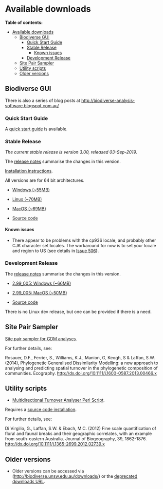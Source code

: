 # Available downloads #

**Table of contents:**
* [Available downloads](#available-downloads)
  * [Biodiverse GUI](#biodiverse-gui)
    * [Quick Start Guide](#quick-start-guide)
    * [Stable Release](#stable-release)
      * [Known issues](#known-issues)
    * [Development Release](#development-release)
  * [Site Pair Sampler](#site-pair-sampler)
  * [Utility scripts](#utility-scripts)
  * [Older versions](#older-versions)


## Biodiverse GUI ##


There is also a series of blog posts at http://biodiverse-analysis-software.blogspot.com.au/

### Quick Start Guide ###

A [quick start guide](http://biodiverse.unsw.edu.au/downloads/Biodiverse_Quick_Start_Guide_2018-09-05.pdf) is available.


### Stable Release ###

_The current stable release is version 3.00, released 03-Sep-2019._

The [release notes](http://purl.org/biodiverse/wiki/ReleaseNotes#version-300) summarise the changes in this version.

[Installation instructions](https://github.com/shawnlaffan/biodiverse/wiki/Installation).

All versions are for 64 bit architectures.

* [Windows (~55MB)](http://biodiverse.unsw.edu.au/downloads/biodiverse_3.00_win.zip)

* [Linux (~70MB)](http://biodiverse.unsw.edu.au/downloads/biodiverse_3.00_linux.zip)

* [MacOS (~69MB)](http://biodiverse.unsw.edu.au/downloads/biodiverse_3.00_mac.zip)

* [Source code](https://github.com/shawnlaffan/biodiverse/releases/tag/r3.00)


#### Known issues ####

  * There appear to be problems with the cp936 locale, and probably other CJK character set locales.  The workaround for now is to set your locale and region to US (see details in [Issue 506](/shawnlaffan/biodiverse/issues/506)).

### Development Release ###

The [release notes](https://github.com/shawnlaffan/biodiverse/wiki/ReleaseNotes#version-299) summarise the changes in this version.

* [2.99_005: Windows (~66MB)](http://biodiverse.unsw.edu.au/downloads/biodiverse_2.99_005_win.zip)

* [2.99_005: MacOS (~50MB)](http://biodiverse.unsw.edu.au/downloads/biodiverse_2.99_005_mac.zip)

* [Source code](https://github.com/shawnlaffan/biodiverse/tree/r2.99_005)

There is no Linux dev release, but one can be provided if there is a need.  

## Site Pair Sampler ##

[Site pair sampler for GDM analyses](http://biodiverse.unsw.edu.au/downloads/site_pair_sample_64bit.7z).

For further details, see:

Rosauer, D.F., Ferrier, S., Williams, K.J., Manion, G, Keogh, S & Laffan, S.W. (2014), Phylogenetic Generalised Dissimilarity Modelling: a new approach to analysing and predicting spatial turnover in the phylogenetic composition of communities. Ecography.  http://dx.doi.org/10.1111/j.1600-0587.2013.00466.x


## Utility scripts ##

* [Multidirectional Turnover Analyser Perl Script](http://biodiverse.unsw.edu.au/downloads/multidirectional_turnover_analyser.pl).

Requires a [source code installation](Installation).

For further details, see:

Di Virgilio, G., Laffan, S.W. & Ebach, M.C. (2012) Fine scale quantification of floral and faunal breaks and their geographic correlates, with an example from south-eastern Australia. Journal of Biogeography, 39, 1862-1876.  http://dx.doi.org/10.1111/j.1365-2699.2012.02739.x

## Older versions ##

* Older versions can be accessed via (http://biodiverse.unsw.edu.au/downloads/) or the [deprecated downloads URL](http://biodiverse.unsw.edu.au/downloads/deprecated/).

